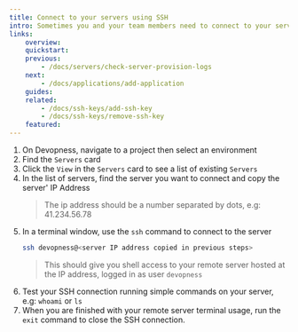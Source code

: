```yaml
---
title: Connect to your servers using SSH
intro: Sometimes you and your team members need to connect to your servers to run commands from the terminal. Connect via SSH to ensure your servers only executes commands by authorized SSH keys.
links:
    overview:
    quickstart:
    previous:
        - /docs/servers/check-server-provision-logs
    next:
        - /docs/applications/add-application
    guides:
    related:
        - /docs/ssh-keys/add-ssh-key
        - /docs/ssh-keys/remove-ssh-key
    featured:
---
```


1. On Devopness, navigate to a project then select an environment
1. Find the `Servers` card
1. Click the `View` in the `Servers` card to see a list of existing `Servers`
1. In the list of servers, find the server you want to connect and copy the server' IP Address
    > The ip address should be a number separated by dots, e.g: 41.234.56.78
1. In a terminal window, use the `ssh` command to connect to the server
    ```bash
    ssh devopness@<server IP address copied in previous steps>
    ```
    > This should give you shell access to your remote server hosted at the IP address, logged in as user `devopness`
1. Test your SSH connection running simple commands on your server, e.g: `whoami` or `ls`
1. When you are finished with your remote server terminal usage, run the `exit` command to close the SSH connection.
